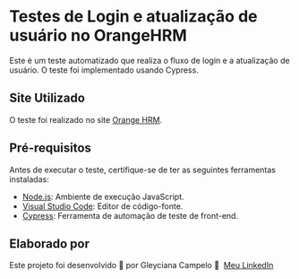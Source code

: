 
# Testes de Login e atualização de usuário no OrangeHRM 

Este é um teste automatizado que realiza o fluxo de login e a atualização de usuário. O teste foi implementado usando Cypress.

## Site Utilizado

O teste foi realizado no site [Orange HRM](https://opensource-demo.orangehrmlive.com/web/index.php/auth/login).

## Pré-requisitos

Antes de executar o teste, certifique-se de ter as seguintes ferramentas instaladas:

- [Node.js](https://nodejs.org/): Ambiente de execução JavaScript.
- [Visual Studio Code](https://code.visualstudio.com/): Editor de código-fonte.
- [Cypress](https://www.cypress.io/): Ferramenta de automação de teste de front-end.

## Elaborado por

Este projeto foi desenvolvido 💜 por Gleyciana Campelo 👋 &nbsp;[Meu LinkedIn](https://www.linkedin.com/in/gleyciana-campelo/)
